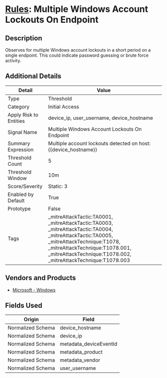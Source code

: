 # [Rules](README.md): Multiple Windows Account Lockouts On Endpoint

## Description
Observes for multiple Windows account lockouts in a short period on a single endpoint. This could indicate password guessing or brute force activity.

## Additional Details
|Detail|Value|
|----|----|
|Type|Threshold|
|Category|Initial Access|
|Apply Risk to Entities|device_ip, user_username, device_hostname|
|Signal Name|Multiple Windows Account Lockouts On Endpoint|
|Summary Expression|Multiple account lockouts detected on host: {{device_hostname}}|
|Threshold Count|5|
|Threshold Window|10m|
|Score/Severity|Static: 3|
|Enabled by Default|True|
|Prototype|False|
|Tags|_mitreAttackTactic:TA0001, _mitreAttackTactic:TA0003, _mitreAttackTactic:TA0004, _mitreAttackTactic:TA0005, _mitreAttackTechnique:T1078, _mitreAttackTechnique:T1078.001, _mitreAttackTechnique:T1078.002, _mitreAttackTechnique:T1078.003|
## Vendors and Products
- [Microsoft - Windows](../products/1ff7546c-cb36-4a24-87f7-89d2cecc5761.md)


## Fields Used

|Origin|Field|
|----|----|
|Normalized Schema|device_hostname|
|Normalized Schema|device_ip|
|Normalized Schema|metadata_deviceEventId|
|Normalized Schema|metadata_product|
|Normalized Schema|metadata_vendor|
|Normalized Schema|user_username|


